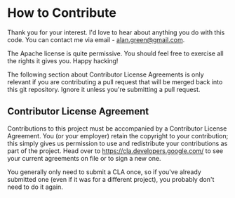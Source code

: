 # How to Contribute

Thank you for your interest. I'd love to hear about anything you do with this
code. You can contact me via email - alan.green@gmail.com.

The Apache license is quite permissive. You should feel free to exercise all the
rights it gives you. Happy hacking!

The following section about Contributor License Agreements is only relevant if
you are contributing a pull request that will be merged back into this git
repository. Ignore it unless you're submitting a pull request.


## Contributor License Agreement

Contributions to this project must be accompanied by a Contributor License
Agreement. You (or your employer) retain the copyright to your contribution;
this simply gives us permission to use and redistribute your contributions as
part of the project. Head over to <https://cla.developers.google.com/> to see
your current agreements on file or to sign a new one.

You generally only need to submit a CLA once, so if you've already submitted one
(even if it was for a different project), you probably don't need to do it
again.
